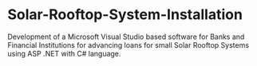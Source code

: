# Solar-Rooftop-System-Installation
Development of a Microsoft Visual Studio based software for Banks and Financial Institutions for advancing loans for small Solar Rooftop Systems using ASP .NET with C# language.
